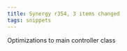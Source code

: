 ```yaml
---
title: Synergy r354, 3 items changed
tags: snippets
---
```


Optimizations to main controller class
